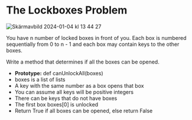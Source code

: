 # The Lockboxes Problem

![Skärmavbild 2024-01-04 kl  13 44 27](https://github.com/v-dav/holbertonschool-interview/assets/115344057/249258c2-ecb2-480b-bde1-72e3a0d37d73)


You have n number of locked boxes in front of you. Each box is numbered sequentially from 0 to n - 1 and each box may contain keys to the other boxes.

Write a method that determines if all the boxes can be opened.

- **Prototype:** def canUnlockAll(boxes)
- boxes is a list of lists
- A key with the same number as a box opens that box
- You can assume all keys will be positive integers
- There can be keys that do not have boxes
- The first box boxes[0] is unlocked
- Return True if all boxes can be opened, else return False
